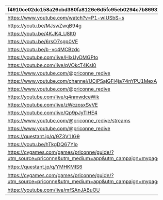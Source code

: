 |f4910ce02dc158a26cbd380fa8126e6d5fc95eb0294c7b8693160edd4a102ca1|404470f92e93444ca528944bceff0f8dded3056ae692842dc7c3917e3929373f|e20852427a04e069e445956f6b5fa61a2f4cd6251f0b36a2f51630f16124cf23|7a99238700af4826b54a0b09d60fb362e05f469b8558c7b9b1eea0d0a1571a51|fe43caa385165a8e67ac6cf9214d36a714c33497ab1cbba11a674a159c379096|cfbddf17b787aba66e0216d8d23701cc15adc1f58d1cd6af778fbc53faea7d95|0fa3dfb2fec29c14c308c1dcdd7a44fa70ea92ddf6f2d8ad82b367871a1a76f3|
| --- | --- | --- | --- | --- | --- | --- |
|https://www.youtube.com/watch?v=P1-wIUSbS-s||2022/8/14 20:00|2022/8/14 22:00|2022/8/8 18:00|2022081420||
|https://youtu.be/MJswZwqB94g||2022/12/8 17:00|2022/12/23 12:00|2022/12/8 17:00|2022120817||
|https://youtu.be/4KJK4_U8lt0||2023/2/11 13:30|2023/2/11 19:30|2023/2/11 13:30|2023021113||
|https://youtu.be/6rsO7sgp0VE||2023/2/11 19:30|2023/2/12 10:00|2023/2/11 19:30|2023021119||
|https://youtu.be/b-vc4MCBzdc||2023/2/12 10:00|2023/2/12 22:00|2023/2/12 10:00|2023021210||
|https://youtube.com/live/HIxUyDMGPto||2023/8/12 20:00|2023/8/12 22:10|2023/8/12 20:00|2023081220||
|https://youtube.com/live/pVOkcT4KsI0||2023/10/22 20:00|2023/10/22 22:10|2023/10/22 20:00|2023102221||
|https://www.youtube.com/@priconne_redive||2023/12/26 18:00|2023/12/26 22:00|2023/12/26 18:00|2023122618||
|https://www.youtube.com/channel/UCiPSajGFI4ja74nYPU1MexA||2024/02/10 15:00|2024/02/11 22:00|2024/02/10 15:00|2024021015||
|https://www.youtube.com/@priconne_redive||2024/03/09 12:00|2024/03/09 21:05|2024/03/09 12:00|2024030912||
|https://youtube.com/live/q4nmwdceWik||2024/04/27 10:00|2024/04/27 22:30|2024/04/27 10:00|2024042710||
|https://youtube.com/live/zWczosxSvVE||2024/08/10 19:00|2024/08/10 23:00|2024/08/10 19:00|2024081019||
|https://youtube.com/live/Qp9pJyTIHE4||2024/08/22 19:00|2024/08/22 22:00|2024/08/22 19:00|2024082219||
|https://www.youtube.com/@priconne_redive/streams||2024/12/26 19:00|2024/12/26 22:00|2024/12/26 19:00|2024122619||
|https://www.youtube.com/@priconne_redive||2025/02/08 15:00|2025/02/09 22:00|2025/02/08 15:00|2025020815||
|https://questant.jp/q/9Z3V1IG9||2025/04/08 12:00|2025/04/14 23:59|2025/04/08 12:00|2025040812||
|https://youtu.be/hTkgDQ67Ylo||2025/04/26 18:00|2025/04/26 21:00|2025/04/26 18:00|2025042618||
|https://cygames.com/games/priconne/guide/?utm_source=priconne&utm_medium=app&utm_campaign=mypage_banner|Cygames IDへ|2025/04/30 12:00|2025/06/16 14:00|2025/04/30 12:00|2025043012|Cygames IDとの連携について|
|https://questant.jp/q/YMHKMIS6|アンケートへ|2025/06/16 15:00|2025/07/01 00:00|2025/06/16 15:00|2025061615|プレイヤーアンケート実施中！|
|https://cygames.com/games/priconne/guide/?utm_source=priconne&utm_medium=app&utm_campaign=mypage_banner|Cygames IDへ|2025/07/10 11:30|2025/07/15 14:29|2025/07/10 11:30|2025071012|Cygames IDとの連携について|
|https://youtube.com/live/mfSAnJABuOU|配信ページへ|2025/08/09 12:00|2025/08/09 23:59|2025/08/09 12:00|2025080912|生放送のお知らせ|
